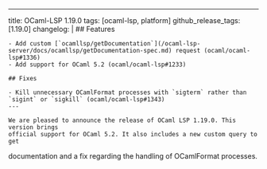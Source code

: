 ---
title: OCaml-LSP 1.19.0
tags: [ocaml-lsp, platform]
github_release_tags: [1.19.0]
changelog: |
    ## Features
    
    - Add custom [`ocamllsp/getDocumentation`](/ocaml-lsp-server/docs/ocamllsp/getDocumentation-spec.md) request (ocaml/ocaml-lsp#1336)
    - Add support for OCaml 5.2 (ocaml/ocaml-lsp#1233)
    
    ## Fixes
    
    - Kill unnecessary OCamlFormat processes with `sigterm` rather than `sigint` or `sigkill` (ocaml/ocaml-lsp#1343)
    ---
    
    We are pleased to announce the release of OCaml LSP 1.19.0. This version brings
    official support for OCaml 5.2. It also includes a new custom query to get

documentation and a fix regarding the handling of OCamlFormat processes.
